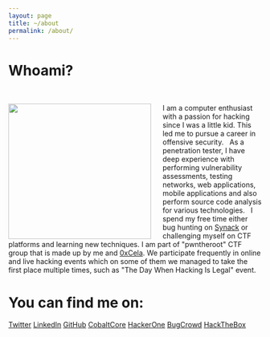 ```yaml
---
layout: page
title: ~/about
permalink: /about/
---
```


# Whoami?
&nbsp;

<img style="padding-right: 20px;" width="284" height="270" align="left" src="{{ site.baseurl }}/assets/images/profile.png">I am a computer enthusiast with a passion for hacking since I was a little kid. This led me to pursue a career in offensive security.
&nbsp;
As a penetration tester, I have deep experience with performing vulnerability assessments, testing networks, web applications, mobile applications and also perform source code analysis for various technologies.
&nbsp;
I spend my free time either bug hunting on [Synack](https://www.synack.com/red-team/) or challenging myself on CTF platforms and learning new techniques. I am part of "pwntheroot" CTF group that is made up by me and [0xCela](https://twitter.com/0xcela). We participate frequently in online and live hacking events  which on some of them we managed to take the first place multiple times, such as "The Day When Hacking Is Legal" event.

# You can find me on:

[Twitter](https://twitter.com/arbennsh)
[LinkedIn](https://linkedin.com/in/arbensshala)
[GitHub](https://github.com/spenkk)
[CobaltCore](https://app.cobalt.io/ashala)
[HackerOne](https://hackerone.com/arbenn)
[BugCrowd](https://bugcrowd.com/arbenn)
[HackTheBox](https://www.hackthebox.eu/profile/19869)
